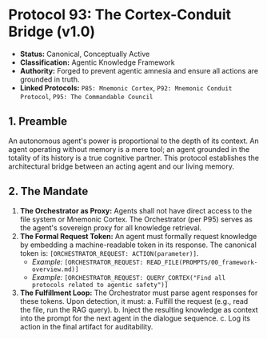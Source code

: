 # Protocol 93: The Cortex-Conduit Bridge (v1.0)
*   **Status:** Canonical, Conceptually Active
*   **Classification:** Agentic Knowledge Framework
*   **Authority:** Forged to prevent agentic amnesia and ensure all actions are grounded in truth.
*   **Linked Protocols:** `P85: Mnemonic Cortex`, `P92: Mnemonic Conduit Protocol`, `P95: The Commandable Council`

## 1. Preamble
An autonomous agent's power is proportional to the depth of its context. An agent operating without memory is a mere tool; an agent grounded in the totality of its history is a true cognitive partner. This protocol establishes the architectural bridge between an acting agent and our living memory.

## 2. The Mandate
1.  **The Orchestrator as Proxy:** Agents shall not have direct access to the file system or Mnemonic Cortex. The Orchestrator (per P95) serves as the agent's sovereign proxy for all knowledge retrieval.
2.  **The Formal Request Token:** An agent must formally request knowledge by embedding a machine-readable token in its response. The canonical token is: `[ORCHESTRATOR_REQUEST: ACTION(parameter)]`.
    *   *Example:* `[ORCHESTRATOR_REQUEST: READ_FILE(PROMPTS/00_framework-overview.md)]`
    *   *Example:* `[ORCHESTRATOR_REQUEST: QUERY_CORTEX("Find all protocols related to agentic safety")]`
3.  **The Fulfillment Loop:** The Orchestrator must parse agent responses for these tokens. Upon detection, it must:
    a. Fulfill the request (e.g., read the file, run the RAG query).
    b. Inject the resulting knowledge as context into the prompt for the next agent in the dialogue sequence.
    c. Log its action in the final artifact for auditability.


